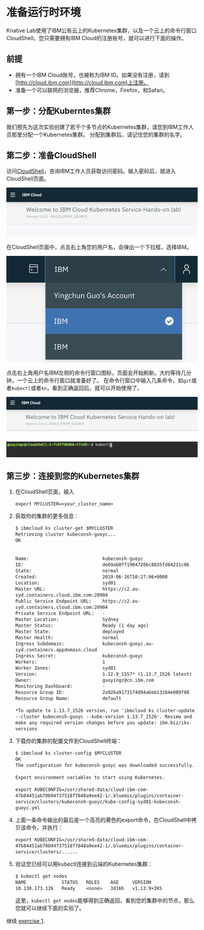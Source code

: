 # 准备运行时环境

Knative Lab使用了IBM公有云上的Kubernetes集群，以及一个云上的命令行窗口CloudShell。您只需要拥有IBM Cloud的注册账号，就可以进行下面的操作。

## 前提

* 拥有一个IBM Cloud账号，也被称为IBM ID。如果没有注册，请到[http://cloud.ibm.com](http://cloud.ibm.com)上注册。
* 准备一个可以联网的浏览器，推荐Chrome，Firefox，和Safari。

## 第一步：分配Kuberntes集群

我们预先为这次实验创建了若干个多节点的Kubernetes集群，请您到IBM工作人员那里分配一个Kubernetes集群。 分配到集群后，请记住您的集群的名字。

## 第二步：准备CloudShell

访问[CloudShell](https://cloudshell-console-ikslab.us-south.cf.cloud.ibm.com/)，咨询IBM工作人员获取访问密码。输入密码后，就进入CloudShell页面。

![](https://github.com/daisy-ycguo/knativelab/raw/master/images/cloudshell-overview.png)

在CloudShell页面中，点击右上角您的用户名，会弹出一个下拉框，选择IBM。 

![](https://github.com/daisy-ycguo/knativelab/raw/master/images/cloudshell-account.png)

点击右上角用户名IBM左侧的命令行窗口图标，页面会开始刷新。大约等待几分钟，一个云上的命令行窗口就准备好了。
在命令行窗口中输入几条命令，如`git`或者`kubectl`或者`kn`，看到正确返回后，就可以开始使用了。

![](https://github.com/daisy-ycguo/knativelab/raw/master/images/cloudshell-terminal.png)

## 第三步：连接到您的Kubernetes集群

1. 在CloudShell页面，输入

   ```text
   export MYCLUSTER=<your_cluster_name>
   ```

2. 获取你的集群的更多信息：

   ```text
   $ ibmcloud ks cluster-get $MYCLUSTER
   Retrieving cluster kubeconsh-guoyc...
   OK
   
   
   Name:                           kubeconsh-guoyc
   ID:                             de69ab0ff1904720bc8835fd84211c0b
   State:                          normal
   Created:                        2019-06-16T10:27:06+0000
   Location:                       syd01
   Master URL:                     https://c2.au-syd.containers.cloud.ibm.com:20904
   Public Service Endpoint URL:    https://c2.au-syd.containers.cloud.ibm.com:20904
   Private Service Endpoint URL:   -
   Master Location:                Sydney
   Master Status:                  Ready (1 day ago)
   Master State:                   deployed
   Master Health:                  normal
   Ingress Subdomain:              kubeconsh-guoyc.au-syd.containers.appdomain.cloud
   Ingress Secret:                 kubeconsh-guoyc
   Workers:                        1
   Worker Zones:                   syd01
   Version:                        1.12.9_1557* (1.13.7_1526 latest)
   Owner:                          guoyingc@cn.ibm.com
   Monitoring Dashboard:           -
   Resource Group ID:              2a926a9173174d94a6eb13284e089f88
   Resource Group Name:            default

   *To update to 1.13.7_1526 version, run 'ibmcloud ks cluster-update --cluster kubeconsh-guoyc --kube-version 1.13.7_1526'. Review and make any required version changes before you update: ibm.biz/iks-versions
   ```

3. 下载你的集群的配置文件到CloudShell终端：

   ```text
   $ ibmcloud ks cluster-config $MYCLUSTER
   OK
   The configuration for kubeconsh-guoyc was downloaded successfully.
   
   Export environment variables to start using Kubernetes.
   
   export KUBECONFIG=/usr/shared-data/cloud-ibm-com-47b84451ab70b94737518f7640a9ee42-1/.bluemix/plugins/container-service/clusters/kubeconsh-guoyc/kube-config-syd01-kubeconsh-guoyc.yml
   ```

4. 上面一条命令输出的最后是一个高亮的黄色的export命令，在CloudShell中拷贝该命令，并执行：

   ```text
   export KUBECONFIG=/usr/shared-data/cloud-ibm-com-47b84451ab70b94737518f7640a9ee42-1/.bluemix/plugins/container-service/clusters/......
   ```

5. 验证您已经可以用kubectl连接到云端的Kubernetes集群：

   ```text
   $ kubectl get nodes
   NAME             STATUS   ROLES    AGE     VERSION
   10.138.173.126   Ready    <none>   3d16h   v1.13.9+IKS
   ```

   这里，`kubectl get nodes`能够得到正确返回，看到您的集群中的节点，那么您就可以继续下面的实验了。

继续 [exercise 1](./exercise-1.md).

